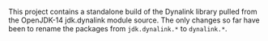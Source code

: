 This project contains a standalone build of the Dynalink library pulled from the OpenJDK-14 jdk.dynalink module source.
The only changes so far have been to rename the packages from `jdk.dynalink.*` to  `dynalink.*`.
